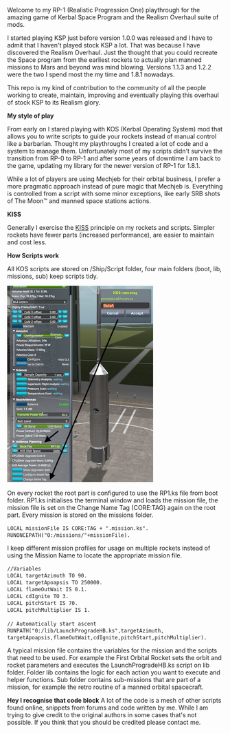 Welcome to my RP-1 (Realistic Progression One) playthrough for the amazing game of Kerbal Space Program and the Realism Overhaul suite of mods.

I started playing KSP just before version 1.0.0 was released and I have to admit that I haven't played stock KSP a lot. That was because I have discovered the Realism Overhaul. Just the thought that you could recreate the Space program from the earliest rockets to actually plan manned missions to Mars and beyond was mind blowing. Versions 1.1.3 and 1.2.2 were the two I spend most the my time and 1.8.1 nowadays.

This repo is my kind of contribution to the community of all the people working to create, maintain, improving and eventually playing this overhaul of stock KSP to its Realism glory.

**My style of play**

From early on I stared playing with KOS (Kerbal Operating System) mod that allows you to write scripts to guide your rockets instead of manual control like a barbarian. Thought my playthroughs I created a lot of code and a system to manage them. Unfortunately most of my scripts didn't survive the transition from RP-0 to RP-1 and after some years of downtime I am back to the game, updating my library for the newer version of RP-1 for 1.8.1.

While a lot of players are using Mechjeb for their orbital business, I prefer a more pragmatic approach instead of pure magic that Mechjeb is. Everything is controlled from a script with some minor exceptions, like early SRB shots of The Moon&trade; and manned space stations actions.

**KISS**

Generally I exercise the [KISS](https://en.wikipedia.org/wiki/KISS_principle) principle on my rockets and scripts. Simpler rockets have fewer parts (increased performance), are easier to maintain and cost less.

**How Scripts work**

All KOS scripts are stored on /Ship/Script folder, four main folders (boot, lib, missions, sub) keep scripts tidy.

![G1](https://raw.githubusercontent.com/iezekiel/RP-1/main/images/G1.png?raw=true)

On every rocket the root part is configured to use the RP1.ks file from boot folder. RP1.ks initialises the terminal window and loads the mission file, the mission file is set on the Change Name Tag (CORE:TAG) again on the root part. Every mission is stored on the missions folder.

	LOCAL missionFile IS CORE:TAG + ".mission.ks".
	RUNONCEPATH("0:/missions/"+missionFile).

I keep different mission profiles for usage on multiple rockets instead of using the Mission Name to locate the appropriate mission file.

	//Variables
	LOCAL targetAzimuth TO 90.
	LOCAL targetApoapsis TO 250000.
	LOCAL flameOutWait IS 0.1.
	LOCAL cdIgnite TO 3.
	LOCAL pitchStart IS 70.
	LOCAL pitchMultiplier IS 1.

	// Automatically start ascent
	RUNPATH("0:/lib/LaunchProgradeHB.ks",targetAzimuth, targetApoapsis,flameOutWait,cdIgnite,pitchStart,pitchMultiplier).

A typical mission file contains the variables for the mission and the scripts that need to be used. For example the First Orbital Rocket sets the orbit and rocket parameters and executes the LaunchProgradeHB.ks script on lib folder. Folder lib contains the logic for each action you want to execute and helper functions. Sub folder contains sub-missions that are part of a mission, for example the retro routine of a manned orbital spacecraft.

**Hey I recognise that code block**
A lot of the code is a mesh of other scripts found online, snippets from forums and code written by me. While I am trying to give credit to the original authors in some cases that's not possible. If you think that you should be credited please contact me.
